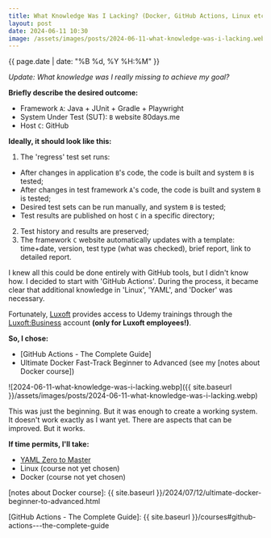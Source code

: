 ```yaml
---
title: What Knowledge Was I Lacking? (Docker, GitHub Actions, Linux etc.)
layout: post
date: 2024-06-11 10:30
image: /assets/images/posts/2024-06-11-what-knowledge-was-i-lacking.webp
---
```


<div class="post-date">
{{ page.date | date: "%B %d, %Y %H:%M" }}
</div>
<div> <nbsp/> </div>

*Update: What knowledge was I really missing to achieve my goal?*

**Briefly describe the desired outcome:**
- Framework `A`: Java + JUnit + Gradle + Playwright
- System Under Test (SUT): `B` website 80days.me
- Host `C`: GitHub

**Ideally, it should look like this:**
1. The 'regress' test set runs:
- After changes in application `B`'s code, the code is built and system `B` is tested;
- After changes in test framework `A`'s code, the code is built and system `B` is tested;
- Desired test sets can be run manually, and system `B` is tested;
- Test results are published on host `C` in a specific directory;

2. Test history and results are preserved;
3. The framework `C` website automatically updates with a template: time+date, version, test type (what was checked), brief report, link to detailed report.

I knew all this could be done entirely with GitHub tools, but I didn't know how. I decided to start with 'GitHub Actions'. During the process, it became clear that additional knowledge in 'Linux', 'YAML', and 'Docker' was necessary.

Fortunately, [Luxoft] provides access to Udemy trainings through the [Luxoft:Business] account **(only for Luxoft employees!)**.

**So, I chose:**
- [GitHub Actions - The Complete Guide]
- Ultimate Docker Fast-Track Beginner to Advanced (see my [notes about Docker course])

![2024-06-11-what-knowledge-was-i-lacking.webp]({{ site.baseurl }}/assets/images/posts/2024-06-11-what-knowledge-was-i-lacking.webp)

This was just the beginning. But it was enough to create a working system. It doesn't work exactly as I want yet. There are aspects that can be improved. But it works.

**If time permits, I'll take:**
- [YAML Zero to Master]
- Linux (course not yet chosen)
- Docker (course not yet chosen)

[Luxoft]: https://www.luxoft.com/

[Luxoft:Business]: https://luxoft.udemy.com/organization/home/

[Udemy]: https://www.udemy.com/

[YAML Zero to Master]: https://luxoft.udemy.com/course/yaml-zero-to-master/

[notes about Docker course]: {{ site.baseurl }}/2024/07/12/ultimate-docker-beginner-to-advanced.html

[GitHub Actions - The Complete Guide]: {{ site.baseurl }}/courses#github-actions---the-complete-guide

